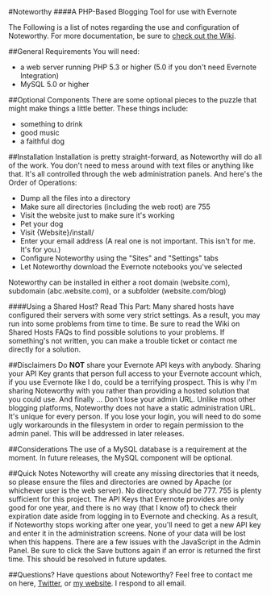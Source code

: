 #Noteworthy
####A PHP-Based Blogging Tool for use with Evernote

The Following is a list of notes regarding the use and configuration of Noteworthy.
For more documentation, be sure to [check out the Wiki](https://github.com/matigo/Noteworthy/wiki).

##General Requirements
You will need:
* a web server running PHP 5.3 or higher (5.0 if you don't need Evernote Integration)
* MySQL 5.0 or higher

##Optional Components
There are some optional pieces to the puzzle that might make things a little better. These things include:
* something to drink
* good music
* a faithful dog

##Installation
Installation is pretty straight-forward, as Noteworthy will do all of the work. You don't need to mess around with text files or anything like that. It's all controlled through the web administration panels. And here's the Order of Operations:

* Dump all the files into a directory
* Make sure all directories (including the web root) are 755
* Visit the website just to make sure it's working
* Pet your dog
* Visit {Website}/install/
* Enter your email address (A real one is not important. This isn't for me. It's for you.)
* Configure Noteworthy using the "Sites" and "Settings" tabs
* Let Noteworthy download the Evernote notebooks you've selected

Noteworthy can be installed in either a root domain (website.com), subdomain (abc.website.com), or a subfolder (website.com/blog)

####Using a Shared Host? Read This Part:
Many shared hosts have configured their servers with some very strict settings. As a result, you may run into some problems from time to time. Be sure to read the Wiki on Shared Hosts FAQs to find possible solutions to your problems. If something's not written, you can make a trouble ticket or contact me directly for a solution.

##Disclaimers
Do **NOT** share your Evernote API keys with anybody. Sharing your API Key grants that person full access to your Evernote account which, if you use Evernote like I do, could be a terrifying prospect. This is why I'm sharing Noteworthy with you rather than providing a hosted solution that you could use.
And finally ...
Don't lose your admin URL. Unlike most other blogging platforms, Noteworthy does not have a static administration URL. It's unique for every person. If you lose your login, you will need to do some ugly workarounds in the filesystem in order to regain permission to the admin panel. This will be addressed in later releases.

##Considerations
The use of a MySQL database is a requirement at the moment. In future releases, the MySQL component will be optional.

##Quick Notes
Noteworthy will create any missing directories that it needs, so please ensure the files and directories are owned by Apache (or whichever user is the web server). No directory should be 777. 755 is plenty sufficient for this project.
The API Keys that Evernote provides are only good for one year, and there is no way (that I know of) to check their expiration date aside from logging in to Evernote and checking. As a result, if Noteworthy stops working after one year, you'll need to get a new API key and enter it in the administration screens. None of your data will be lost when this happens.
There are a few issues with the JavaScript in the Admin Panel. Be sure to click the Save buttons again if an error is returned the first time. This should be resolved in future updates.

##Questions?
Have questions about Noteworthy? Feel free to contact me on here, [Twitter](http://twitter.com/matigo), or [my website](http://jasonirwin.ca/contact/). I respond to all email.